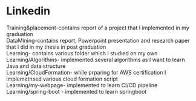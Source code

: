 # Linkedin
Training&placement-contains report of a project that I implemented in my graduation<br />
DataMining-contains report, Powerpoint presentation and research paper that I did in my thesis in post graduation<br />
Learning- contains various folder which I studied on my own <br />
Learning/Algorithms- implemented several algorithms as I want to learn Java and data structure<br />
Learning/CloudFormation- while prparing for AWS certification I implemetnsed various cloud formation script<br />
Learning/my-webpage- implemented to learn CI/CD pipeline<br />
Learning/spring-boot - implemented to learn springboot<br />
